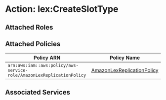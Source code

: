 # Action: lex:CreateSlotType

## Attached Roles

## Attached Policies

| Policy ARN | Policy Name |
|------------|-------------|
| `arn:aws:iam::aws:policy/aws-service-role/AmazonLexReplicationPolicy` | [AmazonLexReplicationPolicy](../policies.md#amazonlexreplicationpolicy) |

## Associated Services

